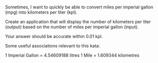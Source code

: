 Sometimes, I want to quickly be able to convert miles per imperial gallon (mpg) into kilometers per liter (kpl).

Create an application that will display the number of kilometers per liter (output) based on the number of miles per imperial gallon (input).

Your answer should be accurate within 0.01 kpl.

Some useful associations relevant to this kata:

1 Imperial Gallon = 4.54609188 litres
1 Mile = 1.609344 kilometres